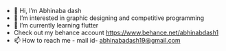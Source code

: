 - 👋 Hi, I’m Abhinaba dash
- 👀 I’m interested in graphic designing and competitive programming 
- 🌱 I’m currently learning flutter
- Check out my behance account https://www.behance.net/abhinabdash1
- 📫 How to reach me 
         - mail id- abhinabadash19@gmail.com

<!---
abhinaba-dash/abhinaba-dash is a ✨ special ✨ repository because its `README.md` (this file) appears on your GitHub profile.
You can click the Preview link to take a look at your changes.
--->
